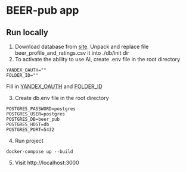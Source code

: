 # BEER-pub app

## Run locally

1. Download database from [site](https://www.kaggle.com/datasets/ruthgn/beer-profile-and-ratings-data-set).
   Unpack and replace file beer_profile_and_ratings.csv it into ./db/init dir
2. To activate the ability to use AI, create .env file in the root directory
```
YANDEX_OAUTH=""
FOLDER_ID=""
```
Fill in [YANDEX_OAUTH](https://yandex.cloud/ru/docs/iam/concepts/authorization/iam-token) and [FOLDER_ID](https://yandex.cloud/ru/docs/resource-manager/operations/folder/get-id#console_1)

3. Create db.env file in the root directory
```
POSTGRES_PASSWORD=postgres
POSTGRES_USER=postgres
POSTGRES_DB=beer_pub
POSTGRES_HOST=db
POSTGRES_PORT=5432
```

4. Run project
```
docker-compose up --build
```
5. Visit http://localhost:3000
